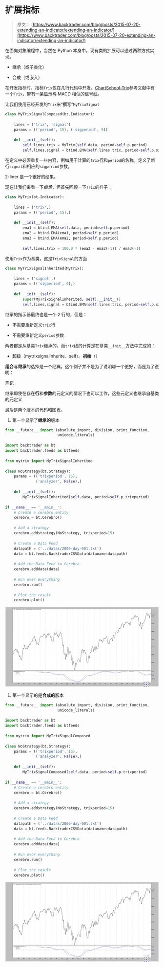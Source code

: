 # 扩展指标

> 原文： [https://www.backtrader.com/blog/posts/2015-07-20-extending-an-indicator/extending-an-indicator/](https://www.backtrader.com/blog/posts/2015-07-20-extending-an-indicator/extending-an-indicator/)

在面向对象编程中，当然在 Python 本身中，现有类的扩展可以通过两种方式实现。

*   继承（或子类化）

*   合成（或嵌入）

在开发指标时，指标`Trix`仅在几行代码中开发。[ChartSchool-Trix](http://stockcharts.com/school/doku.php?id=chart_school:technical_indicators:trix)参考文献中有一个`Trix`，带有一条显示与 MACD 相似的信号线。

让我们使用已经开发的`Trix`来“撰写”`MyTrixSignal`

```py
class MyTrixSignalComposed(bt.Indicator):

    lines = ('trix', 'signal')
    params = (('period', 15), ('sigperiod', 9))

    def __init__(self):
        self.lines.trix = MyTrix(self.data, period=self.p.period)
        self.lines.signal = btind.EMA(self.lines.trix, period=self.p.sigperiod) 
```

在定义中必须重复一些内容，例如用于计算的`trix`行和`period`的名称。定义了新行`signal`和相应的`sigperiod`参数。

2-liner 是一个很好的结果。

现在让我们来看一下*继承*，但首先回顾一下`Trix`的样子：

```py
class MyTrix(bt.Indicator):

    lines = ('trix',)
    params = (('period', 15),)

    def __init__(self):
        ema1 = btind.EMA(self.data, period=self.p.period)
        ema2 = btind.EMA(ema1, period=self.p.period)
        ema3 = btind.EMA(ema2, period=self.p.period)

        self.lines.trix = 100.0 * (ema3 - ema3(-1)) / ema3(-1) 
```

使用`Trix`作为基类，这是`TrixSignal`的方面

```py
class MyTrixSignalInherited(MyTrix):

    lines = ('signal',)
    params = (('sigperiod', 9),)

    def __init__(self):
        super(MyTrixSignalInherited, self).__init__()
        self.lines.signal = btind.EMA(self.lines.trix, period=self.p.sigperiod) 
```

继承的指示器最终也是一个 2 行的，但是：

*   不需要重新定义`trix`行

*   不需要重新定义`period`参数

两者都是从基类`Trix`继承的。而`trix`线的计算是在基类`__init__`方法中完成的：

*   超级（mytrixsignalinherite，self）。**初始**（）

**组合**与**继承**的选择是一个经典。这个例子并不是为了说明哪一个更好，而是为了说明：

笔记

继承即使在存在**行**和**参数**的元定义的情况下也可以工作，这些元定义也继承自基类的元定义

最后是两个版本的代码和图表。

1.  第一个显示了**继承的**版本

```py
from __future__ import (absolute_import, division, print_function,
                        unicode_literals)

import backtrader as bt
import backtrader.feeds as btfeeds

from mytrix import MyTrixSignalInherited

class NoStrategy(bt.Strategy):
    params = (('trixperiod', 15),
              ('analyzer', False),)

    def __init__(self):
        MyTrixSignalInherited(self.data, period=self.p.trixperiod)

if __name__ == '__main__':
    # Create a cerebro entity
    cerebro = bt.Cerebro()

    # Add a strategy
    cerebro.addstrategy(NoStrategy, trixperiod=15)

    # Create a Data Feed
    datapath = ('../datas/2006-day-001.txt')
    data = bt.feeds.BacktraderCSVData(dataname=datapath)

    # Add the Data Feed to Cerebro
    cerebro.adddata(data)

    # Run over everything
    cerebro.run()

    # Plot the result
    cerebro.plot() 
```

[![!image](img/5fa99326087f82b641e9122a0b357a80.png)](../trixsignal-inherited.png)

1.  第一个显示的是**合成的**版本

```py
from __future__ import (absolute_import, division, print_function,
                        unicode_literals)

import backtrader as bt
import backtrader.feeds as btfeeds

from mytrix import MyTrixSignalComposed

class NoStrategy(bt.Strategy):
    params = (('trixperiod', 15),
              ('analyzer', False),)

    def __init__(self):
        MyTrixSignalComposed(self.data, period=self.p.trixperiod)

if __name__ == '__main__':
    # Create a cerebro entity
    cerebro = bt.Cerebro()

    # Add a strategy
    cerebro.addstrategy(NoStrategy, trixperiod=15)

    # Create a Data Feed
    datapath = ('../datas/2006-day-001.txt')
    data = bt.feeds.BacktraderCSVData(dataname=datapath)

    # Add the Data Feed to Cerebro
    cerebro.adddata(data)

    # Run over everything
    cerebro.run()

    # Plot the result
    cerebro.plot() 
```

[![!image](img/6ed94b76514d24a5264cd5970ee8145b.png)](../trixsignal-composed.png)